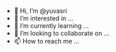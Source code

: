 - 👋 Hi, I’m @yuvasri
- 👀 I’m interested in ...
- 🌱 I’m currently learning ...
- 💞️ I’m looking to collaborate on ...
- 📫 How to reach me ...

<!---
yuvastii/yuvastii is a ✨ special ✨ repository because its `README.md` (this file) appears on your GitHub profile.
You can click the Preview link to take a look at your changes.
--->
